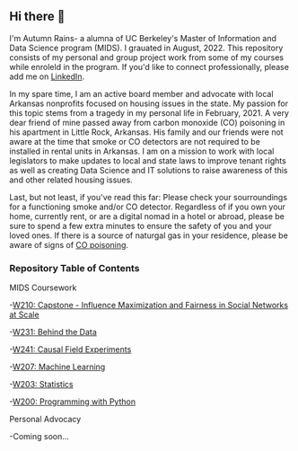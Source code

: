 ## Hi there 👋

I'm Autumn Rains- a alumna of UC Berkeley's Master of Information and Data Science program (MIDS). I grauated in August, 2022. 
This repository consists of my personal and group project work from some of my courses while enroleld in the program. If you'd like to connect professionally, please add me on [LinkedIn](https://www.linkedin.com/in/autumninthecloud/).

In my spare time, I am an active board member and advocate with local Arkansas nonprofits focused on housing issues in the state. My passion for this topic stems from a tragedy in my personal life in February, 2021. A very dear friend of mine passed away from carbon monoxide (CO) poisoning in his apartment in Little Rock, Arkansas. His family and our friends were not aware at the time that smoke or CO detectors are not required to be installed in rental units in Arkansas. I am on a mission to work with local legislators to make updates to local and state laws to improve tenant rights as well as creating Data Science and IT solutions to raise awareness of this and other related housing issues. 

Last, but not least, if you've read this far: Please check your sourroundings for a functioning smoke and/or CO detector. Regardless of if you own your home, currently rent, or are a digital nomad in a hotel or abroad, please be sure to spend a few extra minutes to ensure the safety of you and your loved ones. If there is a source of naturgal gas in your residence, please be aware of signs of [CO poisoning](https://www.cdc.gov/nceh/features/copoisoning/index.html).

### Repository Table of Contents
MIDS Coursework

-[W210: Capstone - Influence Maximization and Fairness in Social Networks at Scale](https://github.com/autumninthecloud/IM_w_fairness)

-[W231: Behind the Data ](https://github.com/autumninthecloud/Behind_the_Data_Ethics_Housing_W231.git)

-[W241: Causal Field Experiments](https://github.com/autumninthecloud/Olive_Oil_Experiment_W241.git)

-[W207: Machine Learning](https://github.com/autumninthecloud/Machine_Learning_W207.git)

-[W203: Statistics](https://github.com/autumninthecloud/Causal_Study_COVID-19_W203.git)

-[W200: Programming with Python](https://github.com/autumninthecloud/Game_Hangman_Python_W200.git)

Personal Advocacy 

-Coming soon...

<!--
**autumninthecloud/autumninthecloud** is a ✨ _special_ ✨ repository because its `README.md` (this file) appears on your GitHub profile.

Here are some ideas to get you started:

- 🔭 I’m currently working on ...
- 🌱 I’m currently learning ...
- 👯 I’m looking to collaborate on ...
- 🤔 I’m looking for help with ...
- 💬 Ask me about ...
- 📫 How to reach me: ...
- 😄 Pronouns: ...
- ⚡ Fun fact: ...
-->
